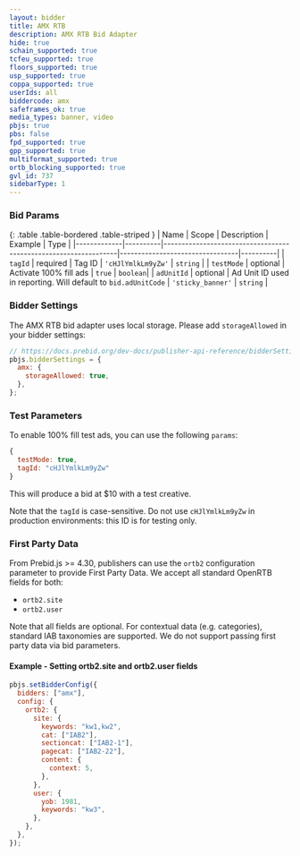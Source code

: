 ```yaml
---
layout: bidder
title: AMX RTB
description: AMX RTB Bid Adapter
hide: true
schain_supported: true
tcfeu_supported: true
floors_supported: true
usp_supported: true
coppa_supported: true
userIds: all
biddercode: amx
safeframes_ok: true
media_types: banner, video
pbjs: true
pbs: false
fpd_supported: true
gpp_supported: true
multiformat_supported: true
ortb_blocking_supported: true
gvl_id: 737
sidebarType: 1
---
```


### Bid Params

{: .table .table-bordered .table-striped }
| Name | Scope | Description | Example | Type |
|-------------|----------|-----------------------------------------------------------------|---------------------------------|----------|
| `tagId` | required | Tag ID | `'cHJlYmlkLm9yZw'` | `string` |
| `testMode` | optional | Activate 100% fill ads | `true` | `boolean`|
| `adUnitId` | optional | Ad Unit ID used in reporting. Will default to `bid.adUnitCode` | `'sticky_banner'` | `string` |

### Bidder Settings

The AMX RTB bid adapter uses local storage. Please add `storageAllowed` in your bidder settings:

```js
// https://docs.prebid.org/dev-docs/publisher-api-reference/bidderSettings.html
pbjs.bidderSettings = {
  amx: {
    storageAllowed: true,
  },
};
```

### Test Parameters

To enable 100% fill test ads, you can use the following `params`:

```javascript
{
  testMode: true,
  tagId: "cHJlYmlkLm9yZw"
}
```

This will produce a bid at $10 with a test creative.

Note that the `tagId` is case-sensitive. Do not use `cHJlYmlkLm9yZw` in production environments: this ID is for testing only.

### First Party Data

From Prebid.js >= 4.30, publishers can use the `ortb2` configuration parameter to provide First Party Data. We accept all standard OpenRTB fields for both:

- `ortb2.site`
- `ortb2.user`

Note that all fields are optional. For contextual data (e.g. categories), standard IAB taxonomies are supported. We do not support passing first party data via bid parameters.

#### Example - Setting ortb2.site and ortb2.user fields

```javascript
pbjs.setBidderConfig({
  bidders: ["amx"],
  config: {
    ortb2: {
      site: {
        keywords: "kw1,kw2",
        cat: ["IAB2"],
        sectioncat: ["IAB2-1"],
        pagecat: ["IAB2-22"],
        content: {
          context: 5,
        },
      },
      user: {
        yob: 1981,
        keywords: "kw3",
      },
    },
  },
});
```
